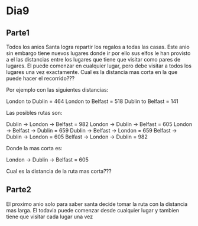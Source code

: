 # Dia9

## Parte1

Todos los anios Santa logra repartir los regalos a todas las casas. Este anio
sin embargo tiene nuevos lugares donde ir por ello sus elfos le han provisto a el
las distancias entre los lugares que tiene que visitar como pares de lugares. El
puede comenzar en cualquier lugar, pero debe visitar a todos los lugares una vez
exactamente. Cual es la distancia mas corta en la que puede hacer el recorrido???

Por ejemplo con las siguientes distancias:

London to Dublin = 464
London to Belfast = 518
Dublin to Belfast = 141

Las posibles rutas son:

Dublin -> London -> Belfast = 982
London -> Dublin -> Belfast = 605
London -> Belfast -> Dublin = 659
Dublin -> Belfast -> London = 659
Belfast -> Dublin -> London = 605
Belfast -> London -> Dublin = 982

Donde la mas corta es:

London -> Dublin -> Belfast = 605

Cual es la distancia de la ruta mas corta???

## Parte2

El proximo anio solo para saber santa decide tomar la ruta con la distancia mas
larga. El todavia puede comenzar desde cualquier lugar y tambien tiene que visitar
cada lugar una vez
